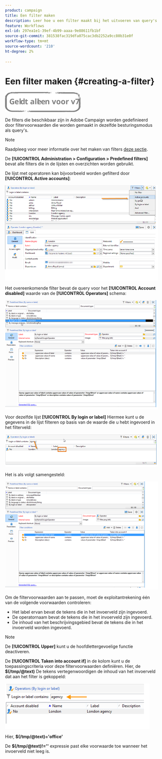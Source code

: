 ```yaml
---
product: campaign
title: Een filter maken
description: Leer hoe u een filter maakt bij het uitvoeren van query's
feature: Workflows
exl-id: 297ea1e1-39ef-4b99-aaaa-9e88611fb1bf
source-git-commit: 381538fac319dfa075cac3db2252a9cc80b31e0f
workflow-type: tm+mt
source-wordcount: '210'
ht-degree: 2%

---
```


# Een filter maken {#creating-a-filter}

![](../../assets/v7-only.svg)

De filters die beschikbaar zijn in Adobe Campaign worden gedefinieerd door filtervoorwaarden die worden gemaakt in dezelfde besturingsmodus als query&#39;s.

>[!NOTE]
>
>Raadpleeg voor meer informatie over het maken van filters [deze sectie](../../platform/using/filtering-options.md).

De **[!UICONTROL Administration > Configuration > Predefined filters]** bevat alle filters die in de lijsten en overzichten worden gebruikt.

De lijst met operatoren kan bijvoorbeeld worden gefilterd door **[!UICONTROL Active accounts]**:

![](assets/query_editor_filter_sample_1.png)

Het overeenkomende filter bevat de query voor het **[!UICONTROL Account disabled]** waarde van de **[!UICONTROL Operators]** schema:

![](assets/query_editor_filter_sample_2.png)

Voor dezelfde lijst **[!UICONTROL By login or label]** Hiermee kunt u de gegevens in de lijst filteren op basis van de waarde die u hebt ingevoerd in het filterveld:

![](assets/query_editor_filter_sample_3.png)

Het is als volgt samengesteld:

![](assets/query_editor_filter_sample_4.png)

Om de filtervoorwaarden aan te passen, moet de exploitantrekening één van de volgende voorwaarden controleren:

* Het label ervan bevat de tekens die in het invoerveld zijn ingevoerd.
* De operatornaam bevat de tekens die in het invoerveld zijn ingevoerd.
* De inhoud van het beschrijvingsgebied bevat de tekens die in het invoerveld worden ingevoerd.

>[!NOTE]
>
>De **[!UICONTROL Upper]** kunt u de hoofdlettergevoelige functie deactiveren.

De **[!UICONTROL Taken into account if]** in de kolom kunt u de toepassingscriteria voor deze filtervoorwaarden definiëren. Hier, de **$(/tmp/@text)** De tekens vertegenwoordigen de inhoud van het invoerveld dat aan het filter is gekoppeld:

![](assets/query_editor_filter_sample_5.png)

Hier, **$(/tmp/@text)=&#39;office&#39;**

De **$(/tmp/@text)!=&#39;&#39;** expressie past elke voorwaarde toe wanneer het invoerveld niet leeg is.
